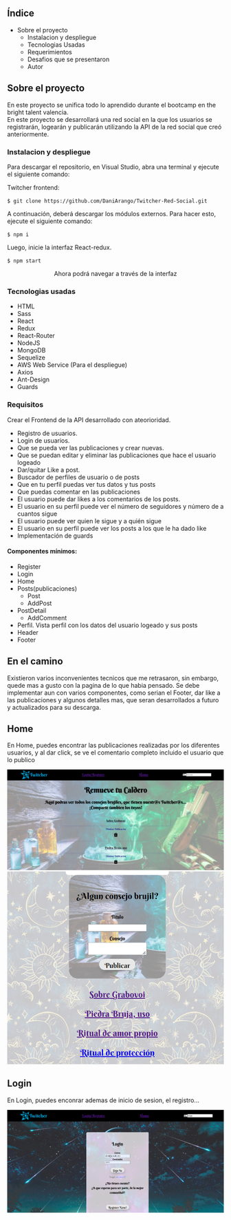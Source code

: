 ## Índice

- Sobre el proyecto
  - Instalacion y despliegue
  - Tecnologias Usadas
  - Requerimientos
  - Desafios que se presentaron
  - Autor

## Sobre el proyecto

En este proyecto se unifica todo lo aprendido durante el bootcamp en the bright talent valencia.  
En este proyecto se desarrollará una red social en la que los usuarios se registrarán, logearán y publicarán utilizando la API de la red social que creó anteriormente.


### Instalacion y despliegue

Para descargar el repositorio, en Visual Studio, abra una terminal y ejecute el siguiente comando:

Twitcher frontend:

```
$ git clone https://github.com/DaniArango/Twitcher-Red-Social.git
```

A continuación, deberá descargar los módulos externos. Para hacer esto, ejecute el siguiente comando:

```
$ npm i
```

Luego, inicie la interfaz React-redux.

```
$ npm start
```
<p align="center" > Ahora podrá navegar a través de la interfaz </p>


###  Tecnologias usadas

- HTML
- Sass
- React
- Redux
- React-Router
- NodeJS
- MongoDB
- Sequelize
- AWS Web Service (Para el despliegue)
- Axios
- Ant-Design
- Guards

###  Requisitos

Crear el Frontend de la API desarrollado con ateorioridad.

- Registro de usuarios.
- Login de usuarios.
- Que se pueda ver las publicaciones y crear nuevas.
- Que se puedan editar y eliminar las publicaciones que hace el usuario logeado
- Dar/quitar Like a post.
- Buscador de perfiles de usuario o de posts
- Que en tu perfil puedas ver tus datos y tus posts
- Que puedas comentar en las publicaciones
- El usuario puede dar likes a los comentarios de los posts.
- El usuario en su perfil puede ver el número de seguidores y número de a cuantos sigue
- El usuario puede ver quien le sigue y a quién sigue
- El usuario en su perfil puede ver los posts a los que le ha dado like
- Implementación de guards

####  Componentes mínimos:

- Register
- Login
- Home
- Posts(publicaciones)
    - Post
    - AddPost
- PostDetail
    - AddComment
- Perfil. Vista perfil con los datos del usuario logeado y sus posts
- Header
- Footer

## En el camino

Existieron varios inconvenientes tecnicos que me retrasaron, sin embargo, quede mas a gusto con la pagina de lo que habia pensado.
Se debe implementar aun con varios componentes, como serian el Footer, dar like a las publicaciones y algunos detalles mas, que seran desarrollados a futuro y actualizados para su descarga.

## Home 

En Home, puedes encontrar las publicaciones realizadas por los diferentes usuarios, y al dar click, se ve el comentario completo incluido el usuario que lo publico

![foto](public/assets/Home.png)
![foto](public/assets/Crear%20post.png)

## Login

En Login, puedes enconrar ademas de inicio de sesion, el registro... 

![foto](public/assets/login.png)

